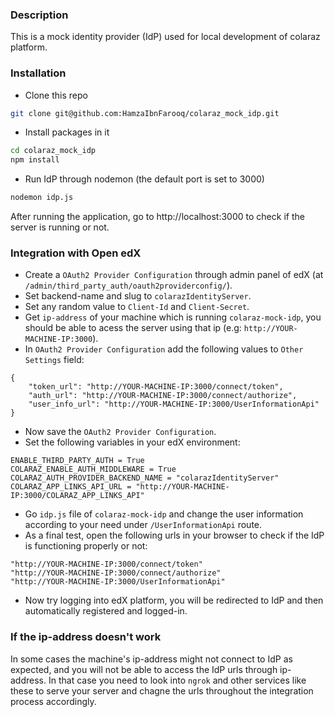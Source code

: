 ### Description

This is a mock identity provider (IdP) used for local development of colaraz platform.


### Installation

* Clone this repo
```sh
git clone git@github.com:HamzaIbnFarooq/colaraz_mock_idp.git
```

* Install packages in it
```sh
cd colaraz_mock_idp
npm install
```

* Run IdP through nodemon (the default port is set to 3000)
```sh
nodemon idp.js
```

After running the application, go to http://localhost:3000 to check if the server is running or not.


### Integration with Open edX

* Create a `OAuth2 Provider Configuration` through admin panel of edX (at `/admin/third_party_auth/oauth2providerconfig/`).
* Set backend-name and slug to `colarazIdentityServer`.
* Set any random value to `Client-Id` and `Client-Secret`.
* Get `ip-address` of your machine which is running `colaraz-mock-idp`, you should be able to acess the server using that ip (e.g: `http://YOUR-MACHINE-IP:3000`).
* In `OAuth2 Provider Configuration` add the following values to `Other Settings` field:
```
{
    "token_url": "http://YOUR-MACHINE-IP:3000/connect/token",
    "auth_url": "http://YOUR-MACHINE-IP:3000/connect/authorize",
    "user_info_url": "http://YOUR-MACHINE-IP:3000/UserInformationApi"
}
```
* Now save the `OAuth2 Provider Configuration`.
* Set the following variables in your edX environment:
```
ENABLE_THIRD_PARTY_AUTH = True
COLARAZ_ENABLE_AUTH_MIDDLEWARE = True
COLARAZ_AUTH_PROVIDER_BACKEND_NAME = "colarazIdentityServer"
COLARAZ_APP_LINKS_API_URL = "http://YOUR-MACHINE-IP:3000/COLARAZ_APP_LINKS_API"
```
* Go `idp.js` file of `colaraz-mock-idp` and change the user information according to your need under `/UserInformationApi` route.
* As a final test, open the following urls in your browser to check if the IdP is functioning properly or not:
```
"http://YOUR-MACHINE-IP:3000/connect/token"
"http://YOUR-MACHINE-IP:3000/connect/authorize"
"http://YOUR-MACHINE-IP:3000/UserInformationApi"
```
* Now try logging into edX platform, you will be redirected to IdP and then automatically registered and logged-in.


### If the ip-address doesn't work
In some cases the machine's ip-address might not connect to IdP as expected, and you will not be able to access the IdP urls through ip-address. In that case you need to look into `ngrok` and other services like these to serve your server and chagne the urls throughout the integration process accordingly.
